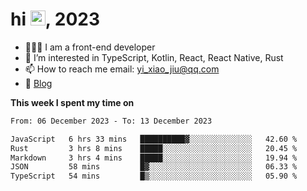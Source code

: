 <h1> hi <img src="https://raw.githubusercontent.com/blackcater/blackcater/main/images/Hi.gif" height="24" />, 2023 </h1>

- 🧑🏻‍💻 I am a front-end developer
- 👀 I’m interested in TypeScript, Kotlin, React, React Native, Rust
- 📫 How to reach me  email: yi_xiao_jiu@qq.com
- 📝 [Blog](https://yixiaojiu-blog.netlify.app/)

**This week I spent my time on** 

<!--START_SECTION:waka-->

```txt
From: 06 December 2023 - To: 13 December 2023

JavaScript   6 hrs 33 mins   ██████████▓░░░░░░░░░░░░░░   42.60 %
Rust         3 hrs 8 mins    █████░░░░░░░░░░░░░░░░░░░░   20.45 %
Markdown     3 hrs 4 mins    █████░░░░░░░░░░░░░░░░░░░░   19.94 %
JSON         58 mins         █▓░░░░░░░░░░░░░░░░░░░░░░░   06.33 %
TypeScript   54 mins         █▒░░░░░░░░░░░░░░░░░░░░░░░   05.90 %
```

<!--END_SECTION:waka-->
